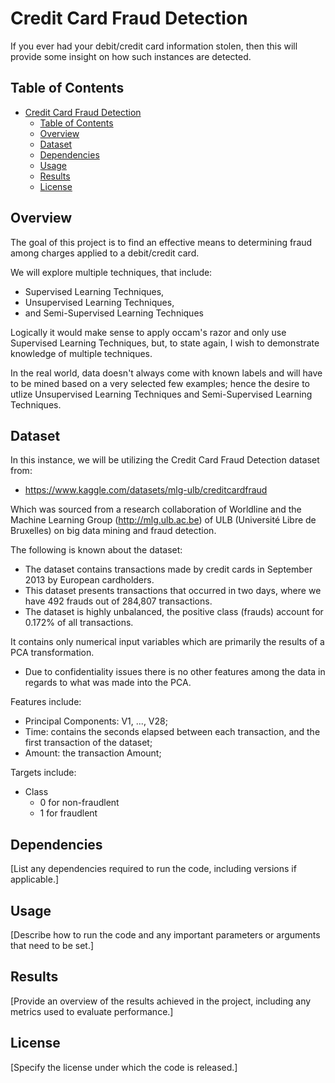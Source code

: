 # Credit Card Fraud Detection

If you ever had your debit/credit card information stolen, then this will provide some insight on how such instances are detected.

## Table of Contents

- [Credit Card Fraud Detection](#project-title)
  - [Table of Contents](#table-of-contents)
  - [Overview](#overview)
  - [Dataset](#dataset)
  - [Dependencies](#dependencies)
  - [Usage](#usage)
  - [Results](#results)
  - [License](#license)

## Overview

The goal of this project is to find an effective means to determining fraud among charges applied to a debit/credit card.

We will explore multiple techniques, that include:
* Supervised Learning Techniques,
* Unsupervised Learning Techniques,
* and Semi-Supervised Learning Techniques

Logically it would make sense to apply occam's razor and only use Supervised Learning Techniques, but, to state again, I wish to demonstrate knowledge of multiple techniques.

In the real world, data doesn't always come with known labels and will have to be mined based on a very selected few examples; hence the desire to utlize Unsupervised Learning Techniques and Semi-Supervised Learning Techniques.

## Dataset

In this instance, we will be utilizing the Credit Card Fraud Detection dataset from:
* https://www.kaggle.com/datasets/mlg-ulb/creditcardfraud

Which was sourced from a research collaboration of Worldline and the Machine Learning Group (http://mlg.ulb.ac.be) of ULB (Université Libre de Bruxelles) on big data mining and fraud detection.

The following is known about the dataset:
* The dataset contains transactions made by credit cards in September 2013 by European cardholders.
* This dataset presents transactions that occurred in two days, where we have 492 frauds out of 284,807 transactions.
* The dataset is highly unbalanced, the positive class (frauds) account for 0.172% of all transactions.

It contains only numerical input variables which are primarily the results of a PCA transformation. 
* Due to confidentiality issues there is no other features among the data in regards to what was made into the PCA.

Features include:
* Principal Components: V1, ..., V28;
* Time: contains the seconds elapsed between each transaction, and the first transaction of the dataset;
* Amount: the transaction Amount;

Targets include:
* Class
	- 0 for non-fraudlent
	- 1 for fraudlent

## Dependencies

[List any dependencies required to run the code, including versions if applicable.]

## Usage

[Describe how to run the code and any important parameters or arguments that need to be set.]

## Results

[Provide an overview of the results achieved in the project, including any metrics used to evaluate performance.]

## License

[Specify the license under which the code is released.]
